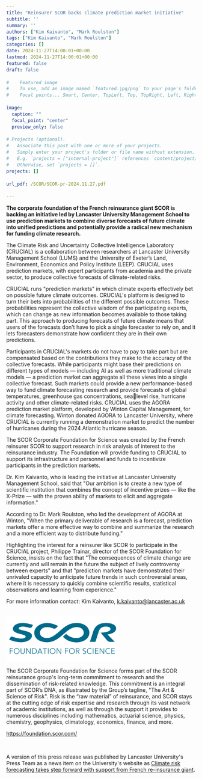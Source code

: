 ```yaml
---
title: "Reinsurer SCOR backs climate prediction market initiative"
subtitle: ''
summary: ''
authors: ["Kim Kaivanto", "Mark Roulston"]
tags: ["Kim Kaivanto", "Mark Roulston"]
categories: []
date: 2024-11-27T14:00:01+00:00
lastmod: 2024-11-27T14:00:01+00:00
featured: false
draft: false

#    Featured image
#    To use, add an image named `featured.jpg/png` to your page's folder.
#    Focal points... Smart, Center, TopLeft, Top, TopRight, Left, Right, BottomLeft, Bottom, BottomRight.

image: 
  caption: ""
  focal_point: "center"
  preview_only: false

# Projects (optional).
#   Associate this post with one or more of your projects.
#   Simply enter your project's folder or file name without extension.
#   E.g. `projects = ["internal-project"]` references `content/project/deep-learning/index.md`.
#   Otherwise, set `projects = []`.
projects: []

url_pdf: /SCOR/SCOR-pr-2024.11.27.pdf

---
```

**The corporate foundation of the French reinsurance giant SCOR is backing an initiative led 
by Lancaster University Management School to use prediction markets to combine diverse 
forecasts of future climate into unified predictions and potentially provide a radical new 
mechanism for funding climate research.**

The Climate Risk and Uncertainty Collective Intelligence Laboratory (CRUCIAL) is a collaboration 
between researchers at Lancaster University Management School (LUMS) and the University of 
Exeter’s Land, Environment, Economics and Policy Institute (LEEP). CRUCIAL uses prediction 
markets, with expert participants from academia and the private sector, to produce collective 
forecasts of climate-related risks. 

CRUCIAL runs "prediction markets" in which climate experts effectively bet on possible future 
climate outcomes. CRUCIAL's platform is designed to turn their bets into probabilities of the 
different possible outcomes. These probabilities represent the collective wisdom of the 
participating experts, which can change as new information becomes available to those taking 
part. This approach to producing forecasts of future climate means that users of the forecasts 
don't have to pick a single forecaster to rely on, and it lets forecasters demonstrate how confident 
they are in their own predictions. 

Participants in CRUCIAL's markets do not have to pay to take part but are compensated based on 
the contributions they make to the accuracy of the collective forecasts. While participants might 
base their predictions on different types of models — including AI as well as more traditional 
climate models — a prediction market can aggregate all these views into a single collective 
forecast. Such markets could provide a new performance-based way to fund climate forecasting 
research and provide forecasts of global temperatures, greenhouse gas concentrations, sealevel rise, hurricane activity and other climate-related risks.
CRUCIAL uses the AGORA prediction market platform, developed by Winton Capital 
Management, for climate forecasting. Winton donated AGORA to Lancaster University, where 
CRUCIAL is currently running a demonstration market to predict the number of hurricanes during 
the 2024 Atlantic hurricane season. 

The SCOR Corporate Foundation for Science was created by the French reinsurer SCOR to 
support research in risk analysis of interest to the reinsurance industry. The Foundation will 
provide funding to CRUCIAL to support its infrastructure and personnel and funds to incentivize 
participants in the prediction markets.

Dr. Kim Kaivanto, who is leading the initiative at Lancaster University Management School, said 
that "Our ambition is to create a new type of scientific institution that combines the concept of 
incentive prizes — like the X-Prize — with the proven ability of markets to elicit and aggregate 
information."

According to Dr. Mark Roulston, who led the development of AGORA at Winton, "When the 
primary deliverable of research is a forecast, prediction markets offer a more effective way to 
combine and summarize the research and a more efficient way to distribute funding."

Highlighting the interest for a reinsurer like SCOR to participate in the CRUCIAL project, Philippe 
Trainar, director of the SCOR Foundation for Science, insists on the fact that "The consequences 
of climate change are currently and will remain in the future the subject of lively controversy 
between experts" and that "prediction markets have demonstrated their unrivaled capacity to anticipate 
future trends in such controversial areas, where it is necessary to quickly combine scientific results, 
statistical observations and learning from experience."

For more information contact: 
Kim Kaivanto, k.kaivanto@lancaster.ac.uk

<br>
<img src="SCOR_FfS_logo_colour.png" alt="SCOR Corporate Foundation for Science" width="300"/>

The SCOR Corporate Foundation for Science forms part of the SCOR reinsurance group's long-term 
commitment to research and the dissemination of risk-related knowledge. This 
commitment is an integral part of SCOR’s DNA, as illustrated by the Group’s tagline, "The Art \& 
Science of Risk". Risk is the “raw material” of reinsurance, and SCOR stays at the cutting edge of 
risk expertise and research through its vast network of academic institutions, as well as through 
the support it provides to numerous disciplines including mathematics, actuarial science, 
physics, chemistry, geophysics, climatology, economics, finance, and more.

https://foundation.scor.com/

<br>

A version of this press release was published by Lancaster University's Press Team as a news item 
on the University's website as [Climate risk forecasting takes step forward with support from French re-insurance giant](https://www.lancaster.ac.uk/news/climate-risk-forecasting-takes-step-forward-with-support-from-french-re-insurance-giant).


